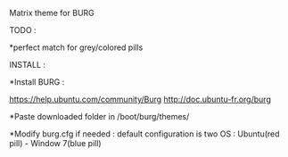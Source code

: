 Matrix theme for BURG



TODO : 

*perfect match for grey/colored pills

INSTALL : 

*Install BURG : 

https://help.ubuntu.com/community/Burg
http://doc.ubuntu-fr.org/burg

*Paste downloaded folder in /boot/burg/themes/

*Modify burg.cfg if needed : default configuration is two OS : Ubuntu(red pill) - Window 7(blue pill)
